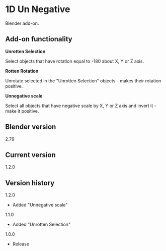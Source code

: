 # 1D Un Negative

Blender add-on.

Add-on functionality
-
**Unrotten Selection**

Select objects that have rotation equal to -180 about X, Y or Z axis.

**Rotten Rotation**

Unrotate selected in the "Unrotten Selection" objects - makes their rotation positive.

**Unnegative scale**

Select all objects that have negative scale by X, Y or Z axis and invert it - make it positive.

Blender version
-
2.79

Current version
-
1.2.0

Version history
-

1.2.0
- Added "Unnegative scale"

1.1.0
- Added "Unrotten Selection"

1.0.0
- Release
